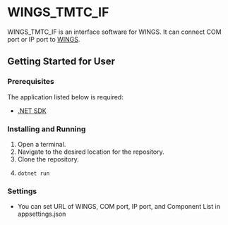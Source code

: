 # WINGS_TMTC_IF
WINGS_TMTC_IF is an interface software for WINGS. It can connect COM port or IP port to [WINGS](https://github.com/ut-issl/wings).

## Getting Started for User
### Prerequisites
The application listed below is required:
+ [.NET SDK](https://dotnet.microsoft.com/en-us/download/dotnet/6.0)

### Installing and Running
1. Open a terminal.
2. Navigate to the desired location for the repository.
3. Clone the repository.
4. 
    ```
    dotnet run
    ```

### Settings
- You can set URL of WINGS, COM port, IP port, and Component List in appsettings.json

